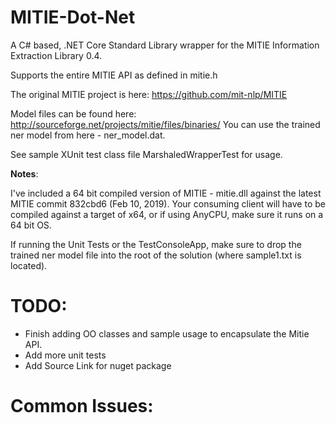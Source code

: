 ﻿# MITIE-Dot-Net
A C# based, .NET Core Standard Library wrapper for the MITIE Information Extraction Library 0.4.

Supports the entire MITIE API as defined in mitie.h

The original MITIE project is here: https://github.com/mit-nlp/MITIE

Model files can be found here: http://sourceforge.net/projects/mitie/files/binaries/
You can use the trained ner model from here - ner_model.dat.

See sample XUnit test class file MarshaledWrapperTest for usage.

**Notes**:

I've included a 64 bit compiled version of MITIE - mitie.dll against the latest MITIE commit
832cbd6 (Feb 10, 2019). Your consuming client will have to be compiled against a target of x64, or if 
using AnyCPU, make sure it runs on a 64 bit OS.

If running the Unit Tests or the TestConsoleApp, make sure to drop the trained ner model file into
the root of the solution (where sample1.txt is located).
 

# TODO:

* Finish adding OO classes and sample usage to encapsulate the Mitie API.
* Add more unit tests
* Add Source Link for nuget package

# Common Issues:
